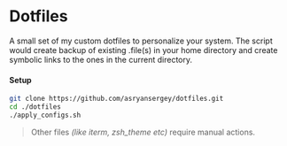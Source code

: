 # Dotfiles

A small set of my custom dotfiles to personalize your system. The script would create backup of
existing .file(s) in your home directory and create symbolic links to the ones in the current directory.

#### Setup
```bash
git clone https://github.com/asryansergey/dotfiles.git
cd ./dotfiles
./apply_configs.sh
```
> Other files *(like iterm, zsh_theme etc)* require manual actions.

